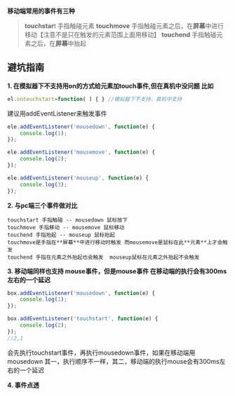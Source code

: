 **移动端常用的事件有三种**
> **touchstar**t 手指触碰元素
	**touchmove** 手指触碰元素之后，在**屏幕**中进行移动【注意不是只在触发的元素范围上面用移动】
	**touchend** 手指触碰元素之后，在**屏幕**中抬起

## **避坑指南**

**1. 在模拟器下不支持用on的方式给元素加touch事件,但在真机中没问题 比如**
```javascript
el.ontouchstart=function( ) { } //模拟器下不支持，真机中支持
```
建议用addEventListener来触发事件

```javascript
ele.addEventListener('mousedown', function(e) {
	console.log(1);
});

ele.addEventListener('mousemove', function(e) {
	console.log(2);
});

ele.addEventListener('mouseup', function(e) {
	console.log(3);
});
```
**2. 与pc端三个事件做对比**

	touchstart 手指触碰 -- mousedown 鼠标按下
	touchmove 手指移动 -- mousemove 鼠标移动
	touchend 手指抬起 -- mouseup 鼠标抬起
	touchmove是手指在**屏幕**中进行移动时触发 而mousemove是鼠标在此**元素**上才会触发
	touchend 手指在元素之外抬起也会触发  mouseup鼠标在元素之外抬起不会触发

**3. 移动端同样也支持 mouse事件，但是mouse事件 在移动端的执行会有300ms左右的一个延迟**
```javascript
box.addEventListener('mousedown', function(e) {
	console.log(1);
});

box.addEventListener('touchstart', function(e) {
	console.log(2);
});
//2,1
```
会先执行touchstart事件，再执行mousedown事件，如果在移动端用mousedown 其一，执行顺序不一样，其二，移动端的执行mouse会有300ms左右的一个延迟

**4. 事件点透**



